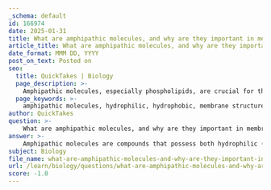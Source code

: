 ```yaml
---
_schema: default
id: 166974
date: 2025-01-31
title: What are amphipathic molecules, and why are they important in membrane structure?
article_title: What are amphipathic molecules, and why are they important in membrane structure?
date_format: MMM DD, YYYY
post_on_text: Posted on
seo:
  title: QuickTakes | Biology
  page_description: >-
    Amphipathic molecules, especially phospholipids, are crucial for the structure and function of biological membranes, enabling bilayer formation, selective permeability, and fluidity necessary for cellular processes.
  page_keywords: >-
    amphipathic molecules, hydrophilic, hydrophobic, membrane structure, phospholipids, bilayer formation, selective permeability, fluidity, cell membranes, lipid bilayer
author: QuickTakes
question: >-
    What are amphipathic molecules, and why are they important in membrane structure?
answer: >-
    Amphipathic molecules are compounds that possess both hydrophilic (water-attracting) and hydrophobic (water-repelling) regions. This unique structural characteristic is crucial for the formation and function of biological membranes, particularly cell membranes.\n\nIn the context of membrane structure, phospholipids are the primary amphipathic molecules. They consist of a hydrophilic "head" that is attracted to water and one or two hydrophobic "tails" that repel water. When placed in an aqueous environment, phospholipids spontaneously arrange themselves into a bilayer. The hydrophilic heads face outward towards the water on both the extracellular and intracellular sides, while the hydrophobic tails face inward, away from the water. This bilayer formation is fundamental to creating a barrier that separates the internal environment of the cell from the external environment.\n\nThe importance of amphipathic molecules in membrane structure can be summarized as follows:\n\n1. **Bilayer Formation**: The amphipathic nature of phospholipids allows them to form a stable bilayer, which is the basic structure of cell membranes. This arrangement is essential for maintaining the integrity and functionality of cells.\n\n2. **Selective Permeability**: The hydrophobic interior of the lipid bilayer acts as a barrier to most water-soluble substances, allowing the cell to maintain a distinct internal environment. This selective permeability is vital for cellular homeostasis.\n\n3. **Fluidity and Flexibility**: The presence of amphipathic molecules contributes to the fluid mosaic model of cell membranes, where the lipid bilayer is not static but rather fluid, allowing for the movement of proteins and lipids within the membrane. This fluidity is crucial for various cellular processes, including signaling and transport.\n\n4. **Interaction with Proteins**: Amphipathic molecules facilitate the integration of integral and peripheral proteins within the membrane, which are essential for various functions such as transport, signaling, and cell recognition.\n\nIn summary, amphipathic molecules, particularly phospholipids, are fundamental to the structure and function of cell membranes, enabling the formation of bilayers that provide barriers, facilitate selective permeability, and support the dynamic nature of cellular processes.
subject: Biology
file_name: what-are-amphipathic-molecules-and-why-are-they-important-in-membrane-structure.md
url: /learn/biology/questions/what-are-amphipathic-molecules-and-why-are-they-important-in-membrane-structure
score: -1.0
---
```


&nbsp;